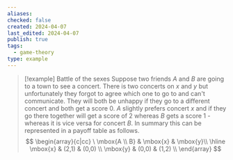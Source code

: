 ```yaml
---
aliases: 
checked: false
created: 2024-04-07
last_edited: 2024-04-07
publish: true
tags:
  - game-theory
type: example
---
```

>[!example] Battle of the sexes
>Suppose two friends $A$ and $B$ are going to a town to see a concert. There is two concerts on $x$ and $y$ but unfortunately they forgot to agree which one to go to and can't communicate. They will both be unhappy if they go to a different concert and both get a score $0$. $A$ slightly prefers concert $x$ and if they go there together will get a score of $2$ whereas $B$ gets a score $1$ - whereas it is vice versa for concert $B$. 
>In summary this can be represented in a payoff table as follows.
> $$
> \begin{array}{c|cc}
> \ \mbox{A \\ B} & \mbox{x} & \mbox{y}\\ \hline 
> \mbox{x} & (2,1) & (0,0) \\
> \mbox{y} & (0,0) & (1,2) \\
> \end{array}
> $$

